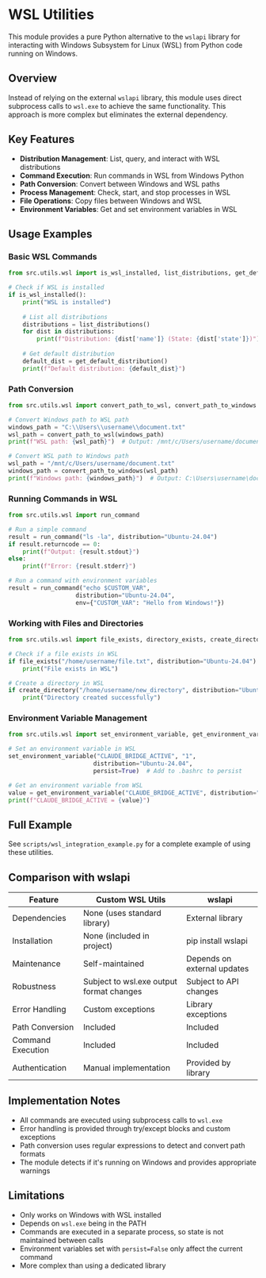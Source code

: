 # WSL Utilities

This module provides a pure Python alternative to the `wslapi` library for interacting with Windows Subsystem for Linux (WSL) from Python code running on Windows.

## Overview

Instead of relying on the external `wslapi` library, this module uses direct subprocess calls to `wsl.exe` to achieve the same functionality. This approach is more complex but eliminates the external dependency.

## Key Features

- **Distribution Management**: List, query, and interact with WSL distributions
- **Command Execution**: Run commands in WSL from Windows Python
- **Path Conversion**: Convert between Windows and WSL paths
- **Process Management**: Check, start, and stop processes in WSL
- **File Operations**: Copy files between Windows and WSL
- **Environment Variables**: Get and set environment variables in WSL

## Usage Examples

### Basic WSL Commands

```python
from src.utils.wsl import is_wsl_installed, list_distributions, get_default_distribution

# Check if WSL is installed
if is_wsl_installed():
    print("WSL is installed")
    
    # List all distributions
    distributions = list_distributions()
    for dist in distributions:
        print(f"Distribution: {dist['name']} (State: {dist['state']})")
    
    # Get default distribution
    default_dist = get_default_distribution()
    print(f"Default distribution: {default_dist}")
```

### Path Conversion

```python
from src.utils.wsl import convert_path_to_wsl, convert_path_to_windows

# Convert Windows path to WSL path
windows_path = "C:\\Users\\username\\document.txt"
wsl_path = convert_path_to_wsl(windows_path)
print(f"WSL path: {wsl_path}")  # Output: /mnt/c/Users/username/document.txt

# Convert WSL path to Windows path
wsl_path = "/mnt/c/Users/username/document.txt"
windows_path = convert_path_to_windows(wsl_path)
print(f"Windows path: {windows_path}")  # Output: C:\Users\username\document.txt
```

### Running Commands in WSL

```python
from src.utils.wsl import run_command

# Run a simple command
result = run_command("ls -la", distribution="Ubuntu-24.04")
if result.returncode == 0:
    print(f"Output: {result.stdout}")
else:
    print(f"Error: {result.stderr}")

# Run a command with environment variables
result = run_command("echo $CUSTOM_VAR", 
                   distribution="Ubuntu-24.04",
                   env={"CUSTOM_VAR": "Hello from Windows!"})
```

### Working with Files and Directories

```python
from src.utils.wsl import file_exists, directory_exists, create_directory

# Check if a file exists in WSL
if file_exists("/home/username/file.txt", distribution="Ubuntu-24.04"):
    print("File exists in WSL")

# Create a directory in WSL
if create_directory("/home/username/new_directory", distribution="Ubuntu-24.04"):
    print("Directory created successfully")
```

### Environment Variable Management

```python
from src.utils.wsl import set_environment_variable, get_environment_variable

# Set an environment variable in WSL
set_environment_variable("CLAUDE_BRIDGE_ACTIVE", "1", 
                        distribution="Ubuntu-24.04",
                        persist=True)  # Add to .bashrc to persist

# Get an environment variable from WSL
value = get_environment_variable("CLAUDE_BRIDGE_ACTIVE", distribution="Ubuntu-24.04")
print(f"CLAUDE_BRIDGE_ACTIVE = {value}")
```

## Full Example

See `scripts/wsl_integration_example.py` for a complete example of using these utilities.

## Comparison with wslapi

| Feature | Custom WSL Utils | wslapi |
|---------|-----------------|--------|
| Dependencies | None (uses standard library) | External library |
| Installation | None (included in project) | pip install wslapi |
| Maintenance | Self-maintained | Depends on external updates |
| Robustness | Subject to wsl.exe output format changes | Subject to API changes |
| Error Handling | Custom exceptions | Library exceptions |
| Path Conversion | Included | Included |
| Command Execution | Included | Included |
| Authentication | Manual implementation | Provided by library |

## Implementation Notes

- All commands are executed using subprocess calls to `wsl.exe`
- Error handling is provided through try/except blocks and custom exceptions
- Path conversion uses regular expressions to detect and convert path formats
- The module detects if it's running on Windows and provides appropriate warnings

## Limitations

- Only works on Windows with WSL installed
- Depends on `wsl.exe` being in the PATH
- Commands are executed in a separate process, so state is not maintained between calls
- Environment variables set with `persist=False` only affect the current command
- More complex than using a dedicated library
